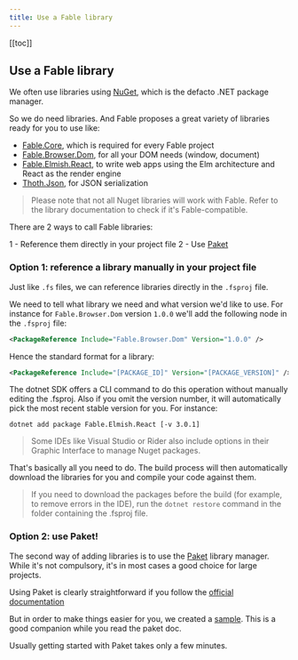 ```yaml
---
title: Use a Fable library
---
```


[[toc]]

## Use a Fable library

We often use libraries using [NuGet](https://www.nuget.org/), which is the defacto .NET package manager.

So we do need libraries. And Fable proposes a great variety of libraries ready for you to use like:

- [Fable.Core](https://www.nuget.org/packages/Fable.Core/), which is required for every Fable project
- [Fable.Browser.Dom](https://www.nuget.org/packages/Fable.Browser.Dom), for all your DOM needs (window, document)
- [Fable.Elmish.React](https://www.nuget.org/packages/Fable.Elmish.React), to write web apps using the Elm architecture and React as the render engine
- [Thoth.Json](https://www.nuget.org/packages/Thoth.Json), for JSON serialization

> Please note that not all Nuget libraries will work with Fable. Refer to the library documentation to check if it's Fable-compatible.

There are 2 ways to call Fable libraries:

1 - Reference them directly in your project file
2 - Use [Paket](https://fsprojects.github.io/Paket/)

### Option 1: reference a library manually in your project file

Just like `.fs` files, we can reference libraries directly in the `.fsproj` file.

We need to tell what library we need and what version we'd like to use. For instance for `Fable.Browser.Dom` version `1.0.0` we'll add the following node in the `.fsproj` file:

```xml
<PackageReference Include="Fable.Browser.Dom" Version="1.0.0" />
```

Hence the standard format for a library:

```xml
<PackageReference Include="[PACKAGE_ID]" Version="[PACKAGE_VERSION]" />
```

The dotnet SDK offers a CLI command to do this operation without manually editing the .fsproj. Also if you omit the version number, it will automatically pick the most recent stable version for you. For instance:

`dotnet add package Fable.Elmish.React [-v 3.0.1]`

> Some IDEs like Visual Studio or Rider also include options in their Graphic Interface to manage Nuget packages.

That's basically all you need to do. The build process will then automatically download the libraries for you and compile your code against them.

> If you need to download the packages before the build (for example, to remove errors in the IDE), run the `dotnet restore` command in the folder containing the .fsproj file.

### Option 2: use Paket!

The second way of adding libraries is to use  the [Paket](https://fsprojects.github.io/Paket/) library manager. While it's not compulsory, it's in most cases a good choice for large projects.

Using Paket is clearly straightforward if you follow the [official documentation](https://fsprojects.github.io/Paket/getting-started.html)

But in order to make things easier for you, we created a [sample](https://github.com/fable-compiler/fable2-samples/tree/master/withpaket). This is a good companion while you read the paket doc.

Usually getting started with Paket takes only a few minutes.
